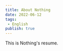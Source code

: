 ```yaml
---
title: About Nothing
date: 2022-06-12
tags: 
 - English
publish: true
---
```


This is Nothing's resume.
